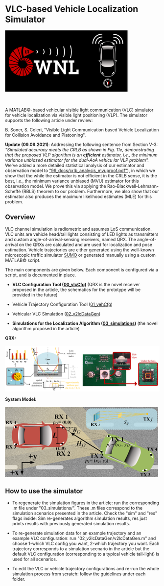 # VLC-based Vehicle Localization Simulator

<img src="99_doc/wnl_blk_github.png" alt="Drawing" width="400"/>

<br/><br/> 
A MATLAB©-based vehicular visible light communication (VLC) simulator for vehicle localization via visible light positioning (VLP). The simulator supports the following article under review:

B. Soner, S. Coleri, "Visible Light Communication based Vehicle Localization for Collision Avoidance and Platooning".

**Update (09.09.2021)**: Addressing the following sentence from Section V-3: _"Simulated accuracy meets the CRLB as shown in Fig. 11e, demonstrating that the proposed VLP algorithm is an **efficient** estimator, i.e., the minimum variance unbiased estimator for the dual-AoA vehicu lar VLP problem"._ We've added a more detailed statistical analysis of our estimator and observation model to ["99_docs/crlb_analysis_mvuproof.pdf"](https://github.com/sonebu/v2lc_sim/tree/master/99_docs/crlb_analysis_mvuproof.pdf)), in which we show that the while the estimator is not efficient in the CRLB sense, it is the best, i.e., the minimum variance unbiased (MVU) estimator for this observation model. We prove this via applying the Rao-Blackwell-Lehmann-Scheffé (RBLS) theorem to our problem. Furthermore, we also show that our estimator also produces the maximum likelihood estimates (MLE) for this problem.

## Overview

VLC channel simulation is radiometric and assumes LoS communication. VLC units are vehicle head/tail lights consisting of LED lights as transmitters and custom angle-of-arrival-sensing receivers, named QRX. The angle-of-arrival on the QRXs are calculated and are used for localization and pose estimation. Vehicle trajectories are either generated using the well-known microscopic traffic simulator [SUMO](https://sumo.dlr.de/docs/index.html) or generated manually using a custom MATLAB© script.

The main components are given below. Each component is configured via a script, and is documented in place.

- **VLC Configuration Tool ([00_vlcCfg](https://github.com/sonebu/v2lc_sim/tree/master/00_vlcCfg))** (QRX is the novel receiver proposed in the article, the schematics for the prototype will be provided in the future)

- Vehicle Trajectory Configuration Tool ([01_vehCfg](https://github.com/sonebu/v2lc_sim/tree/master/01_vehCfg))

- Vehicular VLC Simulation ([02_v2lcDataGen](https://github.com/sonebu/v2lc_sim/tree/master/02_v2lcDataGen))

- **Simulations for the Localization Algorithm ([03_simulations](https://github.com/sonebu/v2lc_sim/tree/master/03_simulations))** (the novel algorithm proposed in the article)


**QRX:** 
<br/><br/> 
<img src="99_doc/qrx.png" alt="Drawing" width="800"/>

**System Model:**
<br/><br/> 
<img src="99_doc/sysmdl.png" alt="Drawing" width="500"/>

## How to use the simulator

- To regenerate the simulation figures in the article: run the corresponding .m file under "03_simulations/". These .m files correspond to the simulation scenarios presented in the article. Check the "sim" and "res" flags inside: Sim re-generates algorithm simulation results, res just prints results with previously generated simulation results.

- To re-generate simulation data for an example trajectory and an example VLC configuration: run "02_v2lcDataGen/v2lcDataGen.m" and choose 1-which VLC config you want, 2-which trajectory you want. Each trajectory corresponds to a simulation scenario in the article but the default VLC configuration (corresponding to a typical vehicle tail-light) is used for all scenarios.

- To edit the VLC or vehicle trajectory configurations and re-run the whole simulation process from scratch: follow the guidelines under each folder. 
